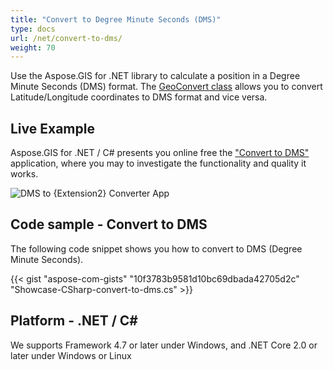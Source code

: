 ```yaml
---
title: "Convert to Degree Minute Seconds (DMS)"
type: docs
url: /net/convert-to-dms/
weight: 70
---
```


Use the Aspose.GIS for .NET library to calculate a position in a Degree Minute Seconds (DMS) format. The [GeoConvert class](https://apireference.aspose.com/gis/net/aspose.gis/geoconvert) allows you to convert Latitude/Longitude coordinates to DMS format and vice versa.

## **Live Example**

Aspose.GIS for .NET / C# presents you online free the ["Convert to DMS"](https://products.aspose.app/gis/coordinates/convert-to-dms) application, where you may to investigate the functionality and quality it works.

![DMS to {Extension2} Converter App](conversion.png)

## **Code sample - Convert to DMS**

The following code snippet shows you how to convert to DMS (Degree Minute Seconds).

{{< gist "aspose-com-gists" "10f3783b9581d10bc69dbada42705d2c" "Showcase-CSharp-convert-to-dms.cs" >}}

## **Platform - .NET / C#**

We supports Framework 4.7 or later under Windows, and .NET Core 2.0 or later under Windows or Linux
